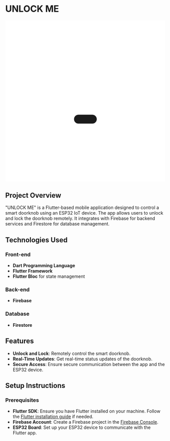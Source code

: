 # UNLOCK ME

![UNLOCK ME Icon](assets/images/logodark.png)

## Project Overview

"UNLOCK ME" is a Flutter-based mobile application designed to control a smart doorknob using an ESP32 IoT device. The app allows users to unlock and lock the doorknob remotely. It integrates with Firebase for backend services and Firestore for database management.

## Technologies Used

### Front-end
- **Dart Programming Language**
- **Flutter Framework**
- **Flutter Bloc** for state management

### Back-end
- **Firebase**

### Database
- **Firestore**

## Features
- **Unlock and Lock**: Remotely control the smart doorknob.
- **Real-Time Updates**: Get real-time status updates of the doorknob.
- **Secure Access**: Ensure secure communication between the app and the ESP32 device.

## Setup Instructions

### Prerequisites

- **Flutter SDK**: Ensure you have Flutter installed on your machine. Follow the [Flutter installation guide](https://flutter.dev/docs/get-started/install) if needed.
- **Firebase Account**: Create a Firebase project in the [Firebase Console](https://console.firebase.google.com/).
- **ESP32 Board**: Set up your ESP32 device to communicate with the Flutter app.

